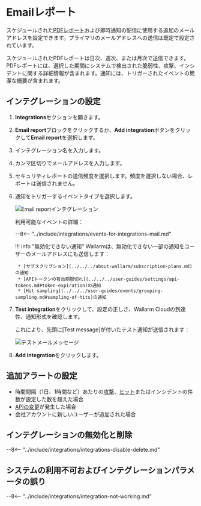 # Emailレポート

スケジュールされた[PDFレポート](../../../user-guides/search-and-filters/custom-report.md)および即時通知の配信に使用する追加のメールアドレスを設定できます。プライマリのメールアドレスへの送信は既定で設定されています。

スケジュールされたPDFレポートは日次、週次、または月次で送信できます。PDFレポートには、選択した期間にシステムで検出された脆弱性、攻撃、インシデントに関する詳細情報が含まれます。通知には、トリガーされたイベントの簡潔な概要が含まれます。

## インテグレーションの設定

1. **Integrations**セクションを開きます。
1. **Email report**ブロックをクリックするか、**Add integration**ボタンをクリックして**Email report**を選択します。 
1. インテグレーション名を入力します。
1. カンマ区切りでメールアドレスを入力します。
1. セキュリティレポートの送信頻度を選択します。頻度を選択しない場合、レポートは送信されません。
1. 通知をトリガーするイベントタイプを選択します。

    ![Email reportインテグレーション](../../../images/user-guides/settings/integrations/add-email-report-integration.png)

    利用可能なイベントの詳細：

    --8<-- "../include/integrations/events-for-integrations-mail.md"

    !!! info "無効化できない通知"
        Wallarmは、無効化できない一部の通知をユーザーのメールアドレスにも送信します：

        * [サブスクリプション](../../../about-wallarm/subscription-plans.md)の通知
        * [APIトークンの有効期限切れ](../../../user-guides/settings/api-tokens.md#token-expiration)の通知
        * [Hit sampling](../../../user-guides/events/grouping-sampling.md#sampling-of-hits)の通知

1. **Test integration**をクリックして、設定の正しさ、Wallarm Cloudの到達性、通知形式を確認します。

    これにより、先頭に[Test message]が付いたテスト通知が送信されます：

    ![テストメールメッセージ](../../../images/user-guides/settings/integrations/test-email-scope-changed.png)

1. **Add integration**をクリックします。

## 追加アラートの設定

* 時間間隔（1日、1時間など）あたりの[攻撃](../../../glossary-en.md#attack)、[ヒット](../../../glossary-en.md#hit)またはインシデントの件数が設定した数を超えた場合
* [APIの変更](../../../api-discovery/track-changes.md)が発生した場合
* 会社アカウントに新しいユーザーが追加された場合

## インテグレーションの無効化と削除

--8<-- "../include/integrations/integrations-disable-delete.md"

## システムの利用不可およびインテグレーションパラメータの誤り

--8<-- "../include/integrations/integration-not-working.md"
